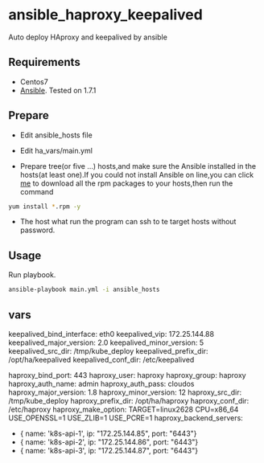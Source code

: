 # ansible_haproxy_keepalived
Auto deploy HAproxy and keepalived by ansible

## Requirements
- Centos7
- [Ansible](http://docs.ansible.com/intro_installation.html). Tested on 1.7.1 


## Prepare

- Edit ansible_hosts file
- Edit ha_vars/main.yml

- Prepare tree(or five ...) hosts,and make sure the Ansible installed in the hosts(at least one).If you could not install Ansible on line,you can click [me](http:test.com) to download all the rpm packages to your hosts,then run the command
```bash
yum install *.rpm -y
```

- The host what run the program can ssh to te target hosts without password.

## Usage

Run playbook.

```bash
ansible-playbook main.yml -i ansible_hosts
```

vars
---

keepalived_bind_interface: eth0
keepalived_vip: 172.25.144.88
keepalived_major_version: 2.0
keepalived_minor_version: 5
keepalived_src_dir: /tmp/kube_deploy
keepalived_prefix_dir: /opt/ha/keepalived
keepalived_conf_dir: /etc/keepalived

haproxy_bind_port: 443
haproxy_user: haproxy
haproxy_group: haproxy
haproxy_auth_name: admin
haproxy_auth_pass: cloudos
haproxy_major_version: 1.8
haproxy_minor_version: 12
haproxy_src_dir: /tmp/kube_deploy
haproxy_prefix_dir: /opt/ha/haproxy
haproxy_conf_dir: /etc/haproxy
haproxy_make_option: TARGET=linux2628 CPU=x86_64 USE_OPENSSL=1 USE_ZLIB=1 USE_PCRE=1
haproxy_backend_servers:
  - { name: 'k8s-api-1', ip: "172.25.144.85", port: "6443"}
  - { name: 'k8s-api-2', ip: "172.25.144.86", port: "6443"}
  - { name: 'k8s-api-3', ip: "172.25.144.87", port: "6443"}
